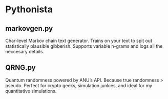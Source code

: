 # Pythonista

## markovgen.py  
Char-level Markov chain text generator. Trains on your text to spit out statistically plausible gibberish. Supports variable n-grams and logs all the neccesary details.

## QRNG.py  
Quantum randomness powered by ANU’s API. Because true randomness > pseudo. Perfect for crypto geeks, simulation junkies, and ideal for my quantitative simulations.

